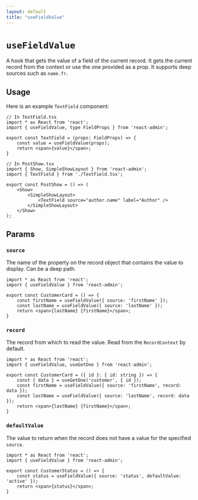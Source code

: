 ```yaml
---
layout: default
title: "useFieldValue"
---
```


# `useFieldValue`

A hook that gets the value of a field of the current record. It gets the current record from the context or use the one provided as a prop. It supports deep sources such as `name.fr`.

## Usage

Here is an example `TextField` component:

```tsx
// In TextField.tsx
import * as React from 'react';
import { useFieldValue, type FieldProps } from 'react-admin';

export const TextField = (props: FieldProps) => {
    const value = useFieldValue(props);
    return <span>{value}</span>;
}

// In PostShow.tsx
import { Show, SimpleShowLayout } from 'react-admin';
import { TextField } from './TextField.tsx';

export const PostShow = () => (
    <Show>
        <SimpleShowLayout>
            <TextField source="author.name" label="Author" />
        </SimpleShowLayout>
    </Show>
);
```

## Params

### `source`

The name of the property on the record object that contains the value to display. Can be a deep path.

```tsx
import * as React from 'react';
import { useFieldValue } from 'react-admin';

export const CustomerCard = () => {
    const firstName = useFieldValue({ source: 'firstName' });
    const lastName = useFieldValue({ source: 'lastName' });
    return <span>{lastName} {firstName}</span>;
}
```

### `record`

The record from which to read the value. Read from the `RecordContext` by default.


```tsx
import * as React from 'react';
import { useFieldValue, useGetOne } from 'react-admin';

export const CustomerCard = ({ id }: { id: string }) => {
    const { data } = useGetOne('customer', { id });
    const firstName = useFieldValue({ source: 'firstName', record: data });
    const lastName = useFieldValue({ source: 'lastName', record: data });
    return <span>{lastName} {firstName}</span>;
}
```

### `defaultValue`

The value to return when the record does not have a value for the specified `source`.

```tsx
import * as React from 'react';
import { useFieldValue } from 'react-admin';

export const CustomerStatus = () => {
    const status = useFieldValue({ source: 'status', defaultValue: 'active' });
    return <span>{status}</span>;
}
```
